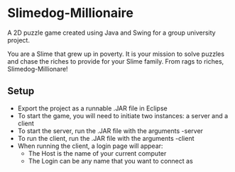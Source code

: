 # Slimedog-Millionaire
A 2D puzzle game created using Java and Swing for a group university project.

You are a Slime that grew up in poverty. It is your mission to solve puzzles and chase the riches to provide for your Slime family. 
From rags to riches, Slimedog-Millionare!

## Setup
- Export the project as a runnable .JAR file in Eclipse
- To start the game, you will need to initiate two instances: a server and a client
- To start the server, run the .JAR file with the arguments -server
- To run the client, run the .JAR file with the arguments -client
- When running the client, a login page will appear:
  - The Host is the name of your current computer
  - The Login can be any name that you want to connect as
